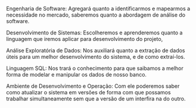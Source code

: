 
Engenharia de Software: Agregará quanto a identificarmos e mapearmos a necessidade no mercado, saberemos quanto a abordagem de análise do software.

Desenvolvimento de Sistemas: Escolheremos e aprenderemos quanto a linguagem que iremos aplicar para desenvolvimento do projeto,

Análise Exploratória de Dados: Nos auxiliará quanto a extração de dados úteis para um melhor desenvolvimento do sistema, e de como extraí-los.

Linguagem SQL: Nos trará o conhecimento para que saibamos a melhor forma de modelar e manipular os dados de nosso banco.

Ambiente de Desenvolvimento e Operação: Com ele poderemos saber como atualizar o sistema em versões de forma com que possamos trabalhar simultaneamente sem que a versão de um interfira na do outro.
